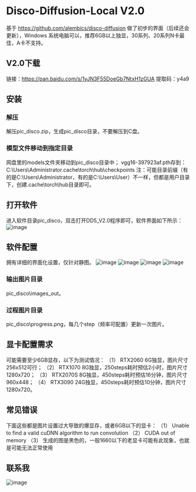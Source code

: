 # Disco-Diffusion-Local V2.0

基于 https://github.com/alembics/disco-diffusion  做了初步的界面（后续还会更新），Windows 系统电脑可以，推荐6GB以上独显，30系列、20系列N卡最佳，A卡不支持。


## V2.0下载
链接：https://pan.baidu.com/s/1yJN3F55DoeGb7NtxH1zGUA 
提取码：y4a9

## 安装
### 解压
解压pic_disco.zip，生成pic_disco目录，不要解压到C盘。
### 模型文件移动到指定目录
网盘里的models文件夹移动到pic_disco目录中；
vgg16-397923af.pth存到：C:\Users\Administrator\.cache\torch\hub\checkpoints 
注：可能目录前缀（有的是C:\Users\Administrator，有的是C:\Users\User）不一样，但都是用户目录下，创建\.cache\torch\hub目录即可。
## 打开软件
进入软件目录pic_disco，双击打开DD5_V2.0程序即可，软件界面如下所示：
 ![image](https://github.com/zhaoyun0071/Disco-Diffusion-Local/blob/main/images/1.png)
## 软件配置

拥有详细的界面化设置，仅针对静图。
 ![image](https://github.com/zhaoyun0071/Disco-Diffusion-Local/blob/main/images/set1.png)
  ![image](https://github.com/zhaoyun0071/Disco-Diffusion-Local/blob/main/images/set2.png)
   ![image](https://github.com/zhaoyun0071/Disco-Diffusion-Local/blob/main/images/set3.png)
    ![image](https://github.com/zhaoyun0071/Disco-Diffusion-Local/blob/main/images/set4.png)

### 输出图片目录
pic_disco\images_out。

### 过程图片目录
pic_disco\progress.png，每几个step（频率可配置）更新一次图片。

## 显卡配置需求
可能需要至少6GB显存，以下为测试情况：
（1）	RTX2060 6G独显，图片尺寸256x512可行；
（2）	RTX1070 8G独显，250steps耗时预估2小时，图片尺寸1280x720；
（3）	RTX2070S 8G独显，450steps耗时预估16分钟，图片尺寸960x448；
（4）	RTX3090 24G独显，450steps耗时预估10分钟，图片尺寸1280x720。

## 常见错误
下面这些都是图片设置过大导致的爆显存，或者6GB以下的显卡：
（1）	Unable to find a valid cuDNN algorithm to run convolution
（2）	CUDA out of memory
（3） 生成的图是黑色的，一般1660以下的老显卡可能有此现象，也就是可能无法正常使用

## 联系我
 ![image](https://github.com/zhaoyun0071/Disco-Diffusion-Local/blob/main/images/3.jpg)
